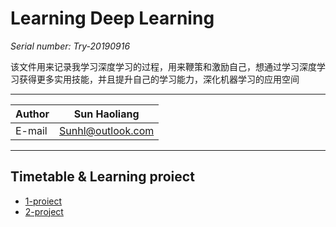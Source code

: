 # Learning Deep Learning
*Serial number: Try-20190916*

该文件用来记录我学习深度学习的过程，用来鞭策和激励自己，想通过学习深度学习获得更多实用技能，并且提升自己的学习能力，深化机器学习的应用空间

***
|Author|Sun Haoliang|
|---|---|
|E-mail|Sunhl@outlook.com|
**********************
## Timetable & Learning proiect
* [1-proiect](#1)
* [2-project](#2)


